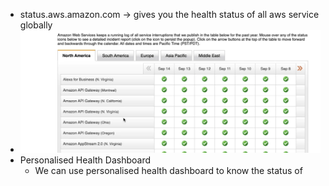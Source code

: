 - status.aws.amazon.com -> gives you the health status of all aws service globally
- ![image.png](../assets/image_1651081444619_0.png)
- Personalised Health Dashboard
	- We can use personalised health dashboard to know the status of